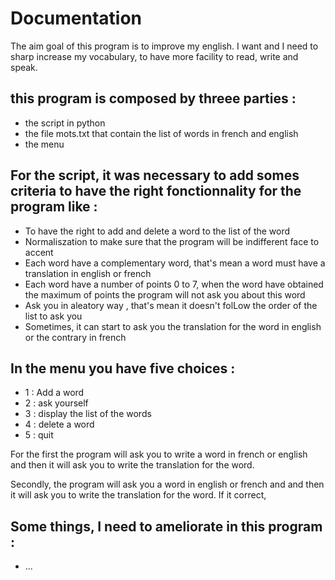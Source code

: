 # Documentation

The aim goal of this program is to improve my english. I want and I need to sharp increase my vocabulary, to have more facility to read, write and speak.

## this program is composed by threee parties : 
  - the script in python
  - the file mots.txt that contain the list of words in french and english
  - the menu

## For the script, it was necessary to add somes criteria to have the right fonctionnality for the program like : 
  - To have the right to add and delete a word to the list of the word
  - Normaliszation to make sure that the program will be indifferent face  to accent
  - Each word have a complementary word, that's mean a word must have a translation in english or french
  - Each word have a number of points 0 to 7, when the word have obtained the maximum of points the program will not ask you about this word
  - Ask you in aleatory way , that's mean it doesn't folLow the order of the list to ask you 
  - Sometimes, it can start to ask you the translation for the word in english or the contrary in french


## In the menu you have five choices : 
  - 1 : Add a word
  - 2 : ask yourself
  - 3 : display the list of the words
  - 4 : delete a word
  - 5 : quit

For the first the program will ask you to write a word in french or english and then it will ask you to write the translation for the word.


Secondly, the program will ask you a word in english or french and and then it will ask you to write the translation for the word. 
If it correct, 

## Some things, I need to ameliorate in this program : 

- ...
